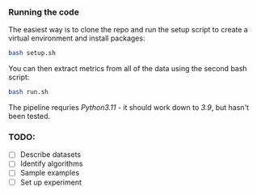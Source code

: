 ### Running the code

The easiest way is to clone the repo and run the setup script to create a virtual environment and install packages:

```bash
bash setup.sh
```

You can then extract metrics from all of the data using the second bash script:

```bash
bash run.sh
```

The pipeline requries  *Python3.11* - it should work down to *3.9*, but hasn't been tested.

### TODO:
- [ ] Describe datasets
- [ ] Identify algorithms
- [ ] Sample examples
- [ ] Set up experiment
